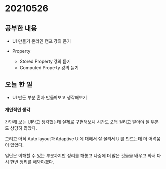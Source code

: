 # 20210526

## 공부한 내용
* UI 만들기 온라인 캠프 강의 듣기

* Property
  * Stored Property 강의 듣기
  * Computed Property 강의 듣기

## 오늘 한 일
* UI 만든 부분 혼자 만들어보고 생각해보기


#### 개인적인 생각
간단해 보는 UI라고 생각했는데 실제로 구현해보니 시간도 오래 걸리고 알아야 될 부분도 상당히 많았다.

그리고 아직 Auto layout과 Adaptive UI에 대해서 잘 몰라서 UI를 만드는데 더 어려움이 있었다.

일단은 이해할 수 있는 부분까지만 정리를 해놓고 나중에 더 많은 것들을 배우고 와서 다시 한번 정리를 해봐야겠다.
